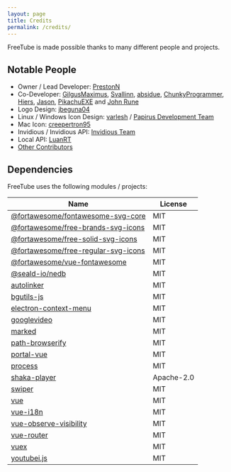 ```yaml
---
layout: page
title: Credits
permalink: /credits/
---
```


FreeTube is made possible thanks to many different people and projects.

## Notable People

- Owner / Lead Developer: [PrestonN](https://github.com/PrestonN)
- Co-Developer: [GilgusMaximus](https://github.com/GilgusMaximus), [Svallinn](https://github.com/Svallinn), [absidue](https://github.com/absidue), [ChunkyProgrammer](https://github.com/ChunkyProgrammer), [Hiers](https://github.com/Hiers), [Jason](https://github.com/jasonhenriquez), [PikachuEXE](https://github.com/PikachuEXE) and [John Rune](https://github.com/efb4f5ff-1298-471a-8973-3d47447115dc)
- Logo Design: [jbeguna04](https://github.com/jbeguna04)
- Linux / Windows Icon Design: [varlesh](https://github.com/varlesh) / [Papirus Development Team](https://github.com/PapirusDevelopmentTeam/papirus-icon-theme)
- Mac Icon: [creepertron95](https://github.com/creepertron95)
- Invidious / Invidious API: [Invidious Team](https://invidious.io/team)
- Local API: [LuanRT](https://github.com/LuanRT)
- [Other Contributors](https://github.com/FreeTubeApp/FreeTube/graphs/contributors)

## Dependencies

FreeTube uses the following modules / projects:

| Name                                                                               | License    |
| ---------------------------------------------------------------------------------- | ---------- |
| [@fortawesome/fontawesome-svg-core](https://github.com/FortAwesome/Font-Awesome)   | MIT        |
| [@fortawesome/free-brands-svg-icons](https://github.com/FortAwesome/Font-Awesome)  | MIT        |
| [@fortawesome/free-solid-svg-icons](https://github.com/FortAwesome/Font-Awesome)   | MIT        |
| [@fortawesome/free-regular-svg-icons](https://github.com/FortAwesome/Font-Awesome) | MIT        |
| [@fortawesome/vue-fontawesome](https://github.com/FortAwesome/vue-fontawesome)     | MIT        |
| [@seald-io/nedb](https://github.com/seald/nedb)                                    | MIT        |
| [autolinker](https://github.com/gregjacobs/Autolinker.js)                          | MIT        |
| [bgutils-js](https://github.com/LuanRT/BgUtils)                                    | MIT        |
| [electron-context-menu](https://github.com/sindresorhus/electron-context-menu)     | MIT        |
| [googlevideo](https://github.com/LuanRT/googlevideo)                               | MIT        |
| [marked](https://github.com/markedjs/marked)                                       | MIT        |
| [path-browserify](https://github.com/browserify/path-browserify)                   | MIT        |
| [portal-vue](https://github.com/LinusBorg/portal-vue)                              | MIT        |
| [process](https://github.com/defunctzombie/node-process)                           | MIT        |
| [shaka-player](https://github.com/shaka-project/shaka-player)                      | Apache-2.0 |
| [swiper](https://github.com/nolimits4web/swiper)                                   | MIT        |
| [vue](https://github.com/vuejs/vue)                                                | MIT        |
| [vue-i18n](https://github.com/kazupon/vue-i18n)                                    | MIT        |
| [vue-observe-visibility](https://github.com/Akryum/vue-observe-visibility)         | MIT        |
| [vue-router](https://github.com/vuejs/vue-router)                                  | MIT        |
| [vuex](https://github.com/vuejs/vuex)                                              | MIT        |
| [youtubei.js](https://github.com/LuanRT/YouTube.js)                                | MIT        |
